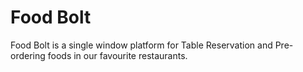 # Food Bolt
Food Bolt is a single window platform for Table Reservation and Pre-ordering foods in our favourite restaurants.

